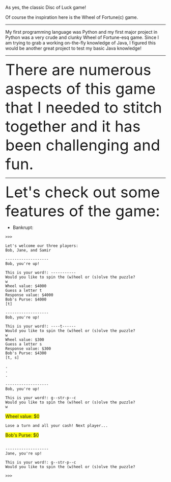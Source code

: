 As yes, the classic Disc of Luck game!

Of course the inspiration here is the Wheel of Fortune(c) game.

---

My first programming language was Python and my first major project in Python was a very crude and clunky Wheel of Fortune-esq game. Since I am trying to grab a working on-the-fly knowledge of Java, I figured this would be another great project to test my basic Java knowledge!

---

<font size=16>There are numerous aspects of this game that I needed to stitch together and it has been challenging and fun.</font>

---

<font size=16>Let's check out some features of the game:</font>

* Bankrupt:
```
>>>

Let's welcome our three players:
Bob, Jane, and Samir

-------------------
Bob, you're up!

This is your word!: -----------
Would you like to spin the (w)heel or (s)olve the puzzle?
w
Wheel value: $4000
Guess a letter t
Response value: $4000
Bob's Purse: $4000
[t]

-------------------
Bob, you're up!

This is your word!: ----t------
Would you like to spin the (w)heel or (s)olve the puzzle?
w
Wheel value: $300
Guess a letter s
Response value: $300
Bob's Purse: $4300
[t, s]

.
.
.

-------------------
Bob, you're up!

This is your word!: g--str-p--c
Would you like to spin the (w)heel or (s)olve the puzzle?
w
```
<span style="background-color: #FFFF00">Wheel value: $0</span>
```
Lose a turn and all your cash! Next player...
```
<span style="background-color: #FFFF00">Bob's Purse: $0</span>
```

-------------------
Jane, you're up!

This is your word!: g--str-p--c
Would you like to spin the (w)heel or (s)olve the puzzle?

>>>
```
